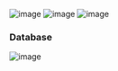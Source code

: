 ![image](https://github.com/shubham22122001/SportsPulse/assets/68745484/6e041b5c-51f5-46ea-88af-cee4f5c337be)
![image](https://github.com/shubham22122001/SportsPulse/assets/68745484/30df3599-a0c5-43d4-b1ee-d04cb5fb2b64)
![image](https://github.com/shubham22122001/SportsPulse/assets/68745484/a5a58291-dc1a-4432-879d-5333cd33a25d)
### Database
![image](https://github.com/shubham22122001/SportsPulse/assets/68745484/fbb5c989-c04d-453d-a90a-d34f7115f8fc)



